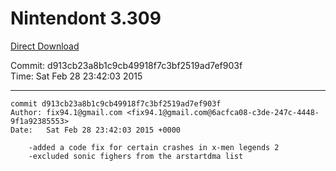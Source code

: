 # Nintendont 3.309
[Direct Download](./Nintendont.zip)

Commit: d913cb23a8b1c9cb49918f7c3bf2519ad7ef903f  
Time: Sat Feb 28 23:42:03 2015   

-----

```
commit d913cb23a8b1c9cb49918f7c3bf2519ad7ef903f
Author: fix94.1@gmail.com <fix94.1@gmail.com@6acfca08-c3de-247c-4448-9f1a92385553>
Date:   Sat Feb 28 23:42:03 2015 +0000

    -added a code fix for certain crashes in x-men legends 2
    -excluded sonic fighers from the arstartdma list
```
